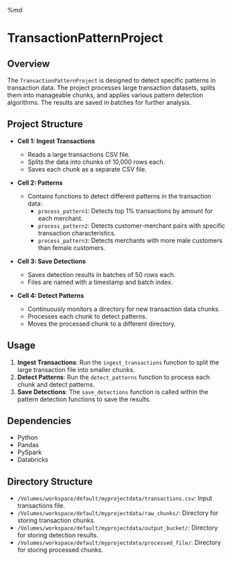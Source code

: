 %md
# TransactionPatternProject

## Overview
The `TransactionPatternProject` is designed to detect specific patterns in transaction data. The project processes large transaction datasets, splits them into manageable chunks, and applies various pattern detection algorithms. The results are saved in batches for further analysis.

## Project Structure
- **Cell 1: Ingest Transactions**
  - Reads a large transactions CSV file.
  - Splits the data into chunks of 10,000 rows each.
  - Saves each chunk as a separate CSV file.

- **Cell 2: Patterns**
  - Contains functions to detect different patterns in the transaction data:
    - `process_pattern1`: Detects top 1% transactions by amount for each merchant.
    - `process_pattern2`: Detects customer-merchant pairs with specific transaction characteristics.
    - `process_pattern3`: Detects merchants with more male customers than female customers.

- **Cell 3: Save Detections**
  - Saves detection results in batches of 50 rows each.
  - Files are named with a timestamp and batch index.

- **Cell 4: Detect Patterns**
  - Continuously monitors a directory for new transaction data chunks.
  - Processes each chunk to detect patterns.
  - Moves the processed chunk to a different directory.

## Usage
1. **Ingest Transactions**: Run the `ingest_transactions` function to split the large transaction file into smaller chunks.
2. **Detect Patterns**: Run the `detect_patterns` function to process each chunk and detect patterns.
3. **Save Detections**: The `save_detections` function is called within the pattern detection functions to save the results.

## Dependencies
- Python
- Pandas
- PySpark
- Databricks

## Directory Structure
- `/Volumes/workspace/default/myprojectdata/transactions.csv`: Input transactions file.
- `/Volumes/workspace/default/myprojectdata/raw_chunks/`: Directory for storing transaction chunks.
- `/Volumes/workspace/default/myprojectdata/output_bucket/`: Directory for storing detection results.
- `/Volumes/workspace/default/myprojectdata/processed_file/`: Directory for storing processed chunks.
